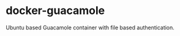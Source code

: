 docker-guacamole
================

Ubuntu based Guacamole container with file based authentication.
